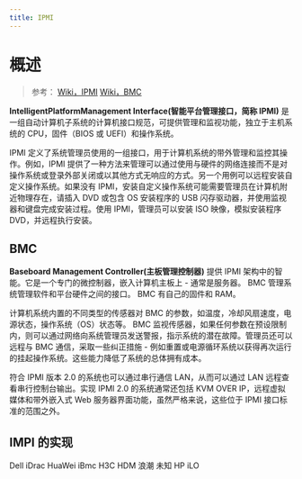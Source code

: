 ```yaml
---
title: IPMI
---
```


# 概述

> 参考：
> [Wiki，IPMI](https://en.wikipedia.org/wiki/Intelligent_Platform_Management_Interface)
> [Wiki，BMC](https://en.wikipedia.org/wiki/Intelligent_Platform_Management_Interface#Baseboard_management_controller)

**IntelligentPlatformManagement Interface(智能平台管理接口，简称 IPMI)** 是一组自动计算机子系统的计算机接口规范，可提供管理和监视功能，独立于主机系统的 CPU，固件（BIOS 或 UEFI）和操作系统。

IPMI 定义了系统管理员使用的一组接口，用于计算机系统的带外管理和监控其操作。例如，IPMI 提供了一种方法来管理可以通过使用与硬件的网络连接而不是对操作系统或登录外部关闭或以其他方式无响应的方式。另一个用例可以远程安装自定义操作系统。如果没有 IPMI，安装自定义操作系统可能需要管理员在计算机附近物理存在，请插入 DVD 或包含 OS 安装程序的 USB 闪存驱动器，并使用监视器和键盘完成安装过程。使用 IPMI，管理员可以安装 ISO 映像，模拟安装程序 DVD，并远程执行安装。

## BMC

**Baseboard Management Controller(主板管理控制器)** 提供 IPMI 架构中的智能。它是一个专门的微控制器，嵌入计算机主板上 - 通常是服务器。 BMC 管理系统管理软件和平台硬件之间的接口。 BMC 有自己的固件和 RAM。

计算机系统内置的不同类型的传感器对 BMC 的参数，如温度，冷却风扇速度，电源状态，操作系统（OS）状态等。 BMC 监视传感器，如果任何参数在预设限制内，则可以通过网络向系统管理员发送警报，指示系统的潜在故障。管理员还可以远程与 BMC 通信，采取一些纠正措施 - 例如重置或电源循环系统以获得再次运行的挂起操作系统。这些能力降低了系统的总体拥有成本。

符合 IPMI 版本 2.0 的系统也可以通过串行通信 LAN，从而可以通过 LAN 远程查看串行控制台输出。实现 IPMI 2.0 的系统通常还包括 KVM OVER IP，远程虚拟媒体和带外嵌入式 Web 服务器界面功能，虽然严格来说，这些位于 IPMI 接口标准的范围之外。

## IMPI 的实现

Dell iDrac
HuaWei iBmc
H3C HDM
浪潮 未知
HP iLO
